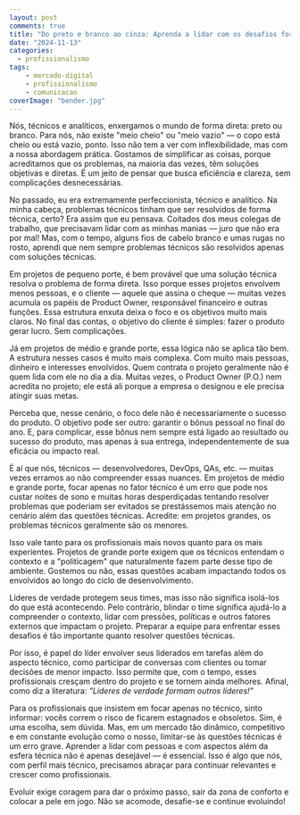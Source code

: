 ```yaml
---
layout: post
comments: true
title: "Do preto e branco ao cinza: Aprenda a lidar com os desafios fora do código"
date: "2024-11-13"
categories: 
  - profissionalismo
tags: 
    - mercado-digital
    - profissionalismo
    - comunicacao
coverImage: "bender.jpg"
---
```


Nós, técnicos e analíticos, enxergamos o mundo de forma direta: preto ou branco. Para nós, não existe "meio cheio" ou "meio vazio" — o copo está cheio ou está vazio, ponto. Isso não tem a ver com inflexibilidade, mas com a nossa abordagem prática. Gostamos de simplificar as coisas, porque acreditamos que os problemas, na maioria das vezes, têm soluções objetivas e diretas. É um jeito de pensar que busca eficiência e clareza, sem complicações desnecessárias.

No passado, eu era extremamente perfeccionista, técnico e analítico. Na minha cabeça, problemas técnicos tinham que ser resolvidos de forma técnica, certo? Era assim que eu pensava. Coitados dos meus colegas de trabalho, que precisavam lidar com as minhas manias — juro que não era por mal! Mas, com o tempo, alguns fios de cabelo branco e umas rugas no rosto, aprendi que nem sempre problemas técnicos são resolvidos apenas com soluções técnicas.

Em projetos de pequeno porte, é bem provável que uma solução técnica resolva o problema de forma direta. Isso porque esses projetos envolvem menos pessoas, e o cliente — aquele que assina o cheque — muitas vezes acumula os papéis de Product Owner, responsável financeiro e outras funções. Essa estrutura enxuta deixa o foco e os objetivos muito mais claros. No final das contas, o objetivo do cliente é simples: fazer o produto gerar lucro. Sem complicações.

Já em projetos de médio e grande porte, essa lógica não se aplica tão bem. A estrutura nesses casos é muito mais complexa. Com muito mais pessoas, dinheiro e interesses envolvidos. Quem contrata o projeto geralmente não é quem lida com ele no dia a dia. Muitas vezes, o Product Owner (P.O.) nem acredita no projeto; ele está ali porque a empresa o designou e ele precisa atingir suas metas.

Perceba que, nesse cenário, o foco dele não é necessariamente o sucesso do produto. O objetivo pode ser outro: garantir o bônus pessoal no final do ano. E, para complicar, esse bônus nem sempre está ligado ao resultado ou sucesso do produto, mas apenas à sua entrega, independentemente de sua eficácia ou impacto real.

É aí que nós, técnicos — desenvolvedores, DevOps, QAs, etc. — muitas vezes erramos ao não compreender essas nuances. Em projetos de médio e grande porte, focar apenas no fator técnico é um erro que pode nos custar noites de sono e muitas horas desperdiçadas tentando resolver problemas que poderiam ser evitados se prestássemos mais atenção no cenário além das questões técnicas. Acredite: em projetos grandes, os problemas técnicos geralmente são os menores.

Isso vale tanto para os profissionais mais novos quanto para os mais experientes. Projetos de grande porte exigem que os técnicos entendam o contexto e a "politicagem" que naturalmente fazem parte desse tipo de ambiente. Gostemos ou não, essas questões acabam impactando todos os envolvidos ao longo do ciclo de desenvolvimento.

Líderes de verdade protegem seus times, mas isso não significa isolá-los do que está acontecendo. Pelo contrário, blindar o time significa ajudá-lo a compreender o contexto, lidar com pressões, políticas e outros fatores externos que impactam o projeto. Preparar a equipe para enfrentar esses desafios é tão importante quanto resolver questões técnicas.

Por isso, é papel do líder envolver seus liderados em tarefas além do aspecto técnico, como participar de conversas com clientes ou tomar decisões de menor impacto. Isso permite que, com o tempo, esses profissionais cresçam dentro do projeto e se tornem ainda melhores. Afinal, como diz a literatura: *"Líderes de verdade formam outros líderes!"*

Para os profissionais que insistem em focar apenas no técnico, sinto informar: vocês correm o risco de ficarem estagnados e obsoletos. Sim, é uma escolha, sem dúvida. Mas, em um mercado tão dinâmico, competitivo e em constante evolução como o nosso, limitar-se às questões técnicas é um erro grave. Aprender a lidar com pessoas e com aspectos além da esfera técnica não é apenas desejável — é essencial. Isso é algo que nós, com perfil mais técnico, precisamos abraçar para continuar relevantes e crescer como profissionais.

Evoluir exige coragem para dar o próximo passo, sair da zona de conforto e colocar a pele em jogo. Não se acomode, desafie-se e continue evoluindo!
